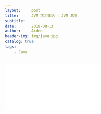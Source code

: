 ```yaml
---
layout:     post
title:      JVM 学习笔记 | JVM 总览
subtitle:   
date:       2018-08-13
author:     Aiden
header-img: img/java.jpg
catalog: true 			
tags:								
    - Java
---
```


![](/pdf/jvm-desc.pdf)